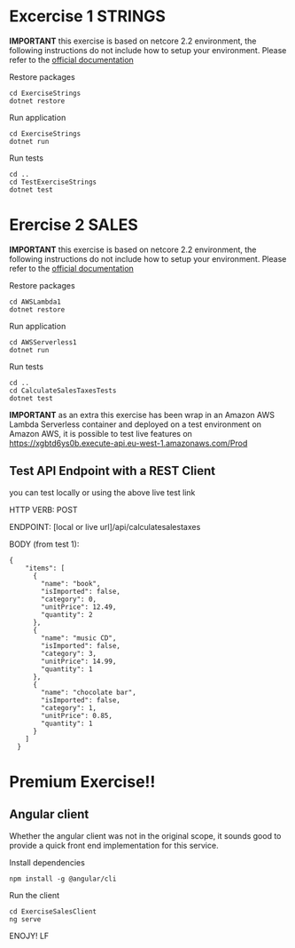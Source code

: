# Excercise 1 STRINGS
**IMPORTANT** this exercise is based on netcore 2.2 environment, the following instructions do not include how to setup your environment. Please refer to the [official documentation](https://dotnet.microsoft.com/learn/dotnet/hello-world-tutorial/install)

Restore packages
```
cd ExerciseStrings
dotnet restore
```

Run application
```
cd ExerciseStrings
dotnet run
```

Run tests
```
cd ..
cd TestExerciseStrings
dotnet test
```

# Erercise 2 SALES
**IMPORTANT** this exercise is based on netcore 2.2 environment, the following instructions do not include how to setup your environment. Please refer to the [official documentation](https://dotnet.microsoft.com/learn/dotnet/hello-world-tutorial/install)

Restore packages
```
cd AWSLambda1
dotnet restore
```

Run application
```
cd AWSServerless1
dotnet run
```

Run tests
```
cd ..
cd CalculateSalesTaxesTests
dotnet test
```

**IMPORTANT** as an extra this exercise has been wrap in an Amazon AWS Lambda Serverless container and deployed on a test environment on Amazon AWS, it is possible to test live features on https://xgbtd6ys0b.execute-api.eu-west-1.amazonaws.com/Prod 

## Test API Endpoint with a REST Client
you can test locally or using the above live test link

HTTP VERB: POST

ENDPOINT: [local or live url]/api/calculatesalestaxes

BODY (from test 1):
```
{
    "items": [
      {
        "name": "book",
        "isImported": false,
        "category": 0,
        "unitPrice": 12.49,
        "quantity": 2
      },
      {
        "name": "music CD",
        "isImported": false,
        "category": 3,
        "unitPrice": 14.99,
        "quantity": 1
      },
      {
        "name": "chocolate bar",
        "isImported": false,
        "category": 1,
        "unitPrice": 0.85,
        "quantity": 1
      }
    ]
  }
```

# Premium Exercise!!
## Angular client

Whether the angular client was not in the original scope, it sounds good to provide a quick front end implementation for this service.

Install dependencies
```
npm install -g @angular/cli
```

Run the client
```
cd ExerciseSalesClient
ng serve
```

ENOJY!
LF
